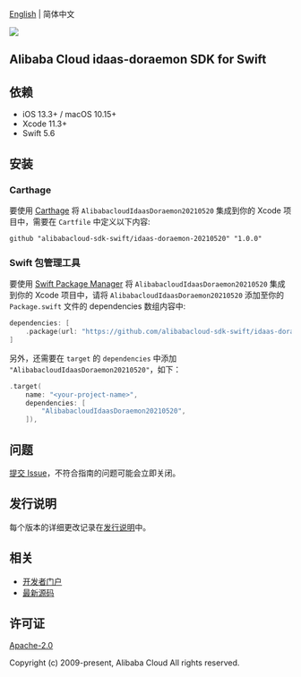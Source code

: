[English](README.md) | 简体中文

![](https://aliyunsdk-pages.alicdn.com/icons/AlibabaCloud.svg)

## Alibaba Cloud idaas-doraemon SDK for Swift

## 依赖

- iOS 13.3+ / macOS 10.15+
- Xcode 11.3+
- Swift 5.6

## 安装

### Carthage

要使用 [Carthage](https://github.com/Carthage/Carthage) 将 `AlibabacloudIdaasDoraemon20210520` 集成到你的 Xcode 项目中，需要在 `Cartfile` 中定义以下内容:

```ogdl
github "alibabacloud-sdk-swift/idaas-doraemon-20210520" "1.0.0"
```

### Swift 包管理工具

要使用 [Swift Package Manager](https://swift.org/package-manager/) 将 `AlibabacloudIdaasDoraemon20210520` 集成到你的 Xcode 项目中，请将 `AlibabacloudIdaasDoraemon20210520` 添加至你的 `Package.swift` 文件的 dependencies 数组内容中:

```swift
dependencies: [
    .package(url: "https://github.com/alibabacloud-sdk-swift/idaas-doraemon-20210520.git", from: "1.0.0")
]
```

另外，还需要在 `target` 的 `dependencies` 中添加 `"AlibabacloudIdaasDoraemon20210520"`，如下：

```swift
.target(
    name: "<your-project-name>",
    dependencies: [
        "AlibabacloudIdaasDoraemon20210520",
    ]),
```

## 问题

[提交 Issue](https://github.com/alibabacloud-sdk-swift/idaas-doraemon-20210520/issues/new)，不符合指南的问题可能会立即关闭。

## 发行说明

每个版本的详细更改记录在[发行说明](./ChangeLog.txt)中。

## 相关

* [开发者门户](https://next.api.aliyun.com/home)
* [最新源码](https://github.com/alibabacloud-sdk-swift/idaas-doraemon-20210520)

## 许可证

[Apache-2.0](http://www.apache.org/licenses/LICENSE-2.0)

Copyright (c) 2009-present, Alibaba Cloud All rights reserved.

